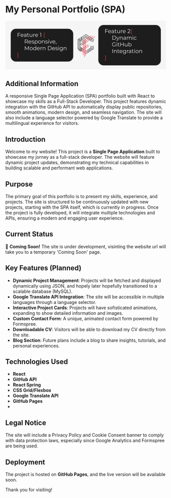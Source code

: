 # My Personal Portfolio (SPA)

![Project Cover](./public/assets/images/Repo_Cover.jpg)

## Additional Information

A responsive Single Page Application (SPA) portfolio built with React to showcase my skills as a Full-Stack Developer. This project features dynamic integration with the GitHub API to automatically display public repositories, smooth animations, modern design, and seamless navigation. The site will also include a language selector powered by Google Translate to provide a multilingual experience for visitors.

## Introduction

Welcome to my website! This project is a **Single Page Application** built to showcase my jorney as a full-stack developer. The website will feature dynamic project updates, demonstrating my technical capabilities in building scalable and performant web applications.

## Purpose

The primary goal of this portfolio is to present my skills, experience, and projects. The site is structured to be continuously updated with new projects, starting with the SPA itself, which is currently in progress. Once the project is fully developed, it will integrate multiple technologies and APIs, ensuring a modern and engaging user experience.

## Current Status

🚧 **Coming Soon!** The site is under development, visinting the website url will take you to a temporary 'Coming Soon' page.

## Key Features (Planned)

- **Dynamic Project Management**: Projects will be fetched and displayed dynamically using JSON, and hopely later hopefully transitioned to a scalable database (MySQL).
- **Google Translate API Integration**: The site will be accessible in multiple languages through a language selector.
- **Interactive Project Cards**: Projects will have sofisticated animations, expanding to show detailed information and images.
- **Custom Contact Form**: A unique, animated contact form powered by Formspree.
- **Downloadable CV**: Visitors will be able to download my CV directly from the site.
- **Blog Section**: Future plans include a blog to share insights, tutorials, and personal experiences.

## Technologies Used

- **React**
- **GitHub API**
- **React Spring**
- **CSS Grid/Flexbox**
- **Google Translate API**
- **GitHub Pages**
-

## Legal Notice

The site will include a Privacy Policy and Cookie Consent banner to comply with data protection laws, especially since Google Analytics and Formspree are being used.

## Deployment

The project is hosted on **GitHub Pages**, and the live version will be available soon.

Thank you for visiting!

